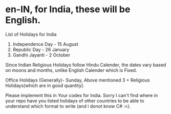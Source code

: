 # en-IN, for India, these will be English.

List of Holidays for India
1) Independence Day - 15 August
2) Republic Day - 26 January
3) Gandhi Jayanti - 2 October

Since Indian Religious Holidays follow Hindu Calender, the dates vary based on moons and months, unlike English Calender which is Fixed.

Office Holidays (Generally)- Sunday, Above mentioned 3 + Religious Holidays(which are in good quantity).

Please implement this in Your codes for India. Sorry I can't find where in your repo have you listed holidays of other countries
to be able to understand which format to write (and i donot know C# :<).

